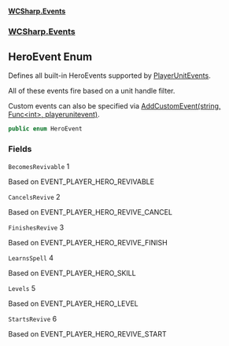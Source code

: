 #### [WCSharp.Events](index.md 'index')
### [WCSharp.Events](WCSharp.Events.md 'WCSharp.Events')

## HeroEvent Enum

Defines all built-in HeroEvents supported by [PlayerUnitEvents](WCSharp.Events.PlayerUnitEvents.md 'WCSharp.Events.PlayerUnitEvents').  
  
All of these events fire based on a unit handle filter.  
  
Custom events can also be specified via [AddCustomEvent(string, Func&lt;int&gt;, playerunitevent)](WCSharp.Events.PlayerUnitEvents.AddCustomEvent(string,System.Func_int_,War3Api.Common.playerunitevent).md 'WCSharp.Events.PlayerUnitEvents.AddCustomEvent(string, System.Func<int>, War3Api.Common.playerunitevent)').

```csharp
public enum HeroEvent
```
### Fields

<a name='WCSharp.Events.HeroEvent.BecomesRevivable'></a>

`BecomesRevivable` 1

Based on EVENT_PLAYER_HERO_REVIVABLE

<a name='WCSharp.Events.HeroEvent.CancelsRevive'></a>

`CancelsRevive` 2

Based on EVENT_PLAYER_HERO_REVIVE_CANCEL

<a name='WCSharp.Events.HeroEvent.FinishesRevive'></a>

`FinishesRevive` 3

Based on EVENT_PLAYER_HERO_REVIVE_FINISH

<a name='WCSharp.Events.HeroEvent.LearnsSpell'></a>

`LearnsSpell` 4

Based on EVENT_PLAYER_HERO_SKILL

<a name='WCSharp.Events.HeroEvent.Levels'></a>

`Levels` 5

Based on EVENT_PLAYER_HERO_LEVEL

<a name='WCSharp.Events.HeroEvent.StartsRevive'></a>

`StartsRevive` 6

Based on EVENT_PLAYER_HERO_REVIVE_START
